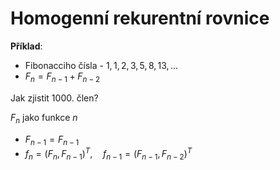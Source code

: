 # Homogenní rekurentní rovnice

**Příklad**:
- Fibonacciho čísla - $1, 1, 2, 3, 5, 8, 13, ...$
- $F_{n} = F_{n-1} + F_{n-2}$

Jak zjistit 1000. člen?

$F_n$ jako funkce $n$
- $F_{n-1} = F_{n-1}$
- $f_{n} = (F_{n}, F_{n-1})^T, \quad f_{n-1} = (F_{n-1}, F_{n-2})^T$